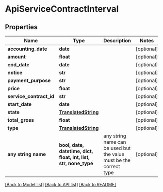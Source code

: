 # ApiServiceContractInterval


## Properties
Name | Type | Description | Notes
------------ | ------------- | ------------- | -------------
**accounting_date** | **date** |  | [optional] 
**amount** | **float** |  | [optional] 
**end_date** | **date** |  | [optional] 
**notice** | **str** |  | [optional] 
**payment_purpose** | **str** |  | [optional] 
**price** | **float** |  | [optional] 
**service_contract_id** | **str** |  | [optional] 
**start_date** | **date** |  | [optional] 
**state** | [**TranslatedString**](TranslatedString.md) |  | [optional] 
**total_gross** | **float** |  | [optional] 
**type** | [**TranslatedString**](TranslatedString.md) |  | [optional] 
**any string name** | **bool, date, datetime, dict, float, int, list, str, none_type** | any string name can be used but the value must be the correct type | [optional]

[[Back to Model list]](../README.md#documentation-for-models) [[Back to API list]](../README.md#documentation-for-api-endpoints) [[Back to README]](../README.md)


